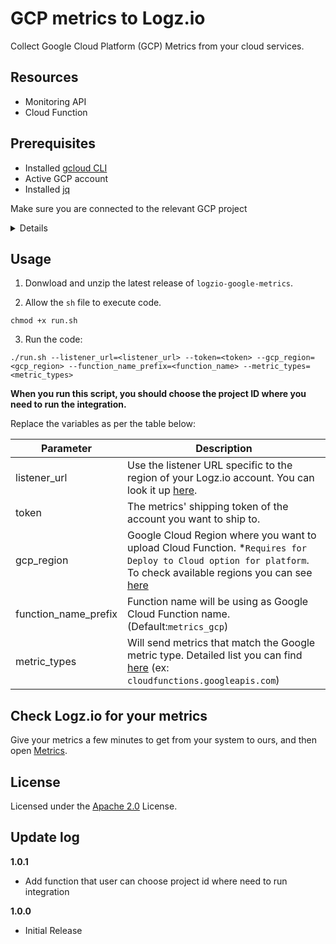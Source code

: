 # GCP metrics to Logz.io

Collect Google Cloud Platform (GCP) Metrics from your cloud services.

## Resources

-   Monitoring API
-   Cloud Function

## Prerequisites

-   Installed [gcloud CLI](https://cloud.google.com/sdk/docs/install)
-   Active GCP account
-   Installed [jq](https://stedolan.github.io/jq/download/)

Make sure you are connected to the relevant GCP project

<details>1. Log in to your GCP account:

```shell
gcloud auth login
```

2. Navigate to the relevant project.

3. Set the `project id` for the project that you want to collect metrics from:

```shell
gcloud config set project <PROJECT_ID>
```

Replace `<PROJECT_ID>` with the relevant project Id.</details>

## Usage

1. Donwload and unzip the latest release of `logzio-google-metrics`.

2. Allow the `sh` file to execute code.

```shell
chmod +x run.sh
```

3. Run the code:

```
./run.sh --listener_url=<listener_url> --token=<token> --gcp_region=<gcp_region> --function_name_prefix=<function_name> --metric_types=<metric_types>
```

<b>When you run this script, you should choose the project ID where you need to run the integration.</b>

Replace the variables as per the table below:

| Parameter            | Description                                                                                                                                                                                                         |
| -------------------- | ------------------------------------------------------------------------------------------------------------------------------------------------------------------------------------------------------------------- |
| listener_url         | Use the listener URL specific to the region of your Logz.io account. You can look it up [here](https://docs.logz.io/user-guide/accounts/account-region.html).                                                       |
| token                | The metrics' shipping token of the account you want to ship to.                                                                                                                                                     |
| gcp_region           | Google Cloud Region where you want to upload Cloud Function. \*`Requires for Deploy to Cloud option for platform`. To check available regions you can see [here](https://cloud.google.com/functions/docs/locations) |
| function_name_prefix | Function name will be using as Google Cloud Function name. (Default:`metrics_gcp`)                                                                                                                                  |
| metric_types         | Will send metrics that match the Google metric type. Detailed list you can find [here](https://cloud.google.com/monitoring/api/metrics_gcp) (ex: `cloudfunctions.googleapis.com`)                                   |

## Check Logz.io for your metrics

Give your metrics a few minutes to get from your system to ours, and then open [Metrics](https://app.logz.io/#/dashboard/metrics).

## License

Licensed under the [Apache 2.0](http://apache.org/licenses/LICENSE-2.0.txt) License.

## Update log

**1.0.1**

-   Add function that user can choose project id where need to run integration

**1.0.0**

-   Initial Release
